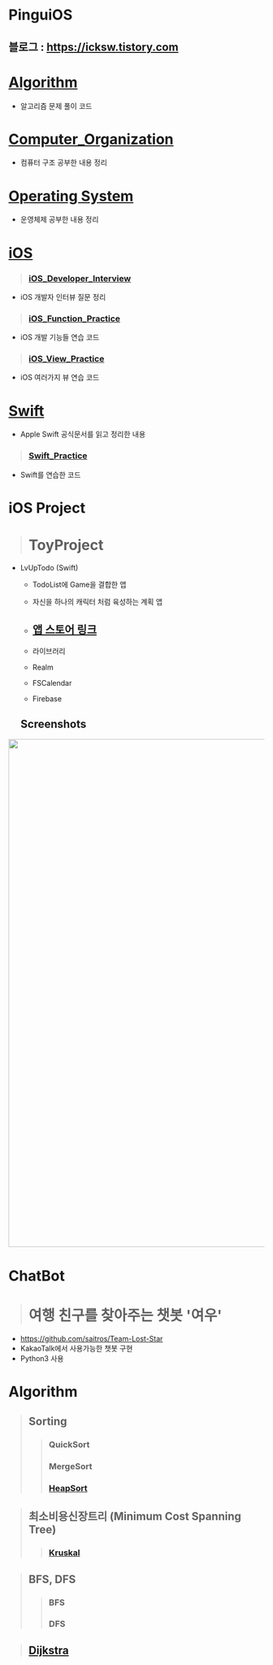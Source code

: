 # PinguiOS
## 블로그 : https://icksw.tistory.com

# [Algorithm](https://github.com/jaicoco/iOS_Study/tree/master/Algorithm)
 - 알고리즘 문제 풀이 코드

# [Computer_Organization](https://github.com/jaicoco/iOS_Study/tree/master/Computer_Organization)
 - 컴퓨터 구조 공부한 내용 정리
 
# [Operating System](https://github.com/jaicoco/iOS_Study/tree/master/Operating_System)
 - 운영체제 공부한 내용 정리

# [iOS](https://github.com/jaicoco/iOS_Study/tree/master/iOS)
 > ### [iOS_Developer_Interview](https://github.com/jaicoco/iOS_Study/tree/master/iOS/iOS_Developer_Interview)
  - iOS 개발자 인터뷰 질문 정리
 > ### [iOS_Function_Practice](https://github.com/jaicoco/iOS_Study/tree/master/iOS/iOS_Funtion_Practice)
  - iOS 개발 기능들 연습 코드
 > ### [iOS_View_Practice](https://github.com/jaicoco/iOS_Study/tree/master/iOS/iOS_View_Practice)
  - iOS 여러가지 뷰 연습 코드
  
# [Swift](https://github.com/jaicoco/iOS_Study/tree/master/Swift)
 - Apple Swift 공식문서를 읽고 정리한 내용
 > ### [Swift_Practice](https://github.com/jaicoco/iOS_Study/tree/master/Swift/Swift_Practice)
  - Swift를 연습한 코드

# iOS Project
> # ToyProject
 - LvUpTodo (Swift)
   - TodoList에 Game을 결합한 앱
   - 자신을 하나의 캐릭터 처럼 육성하는 계획 앱
   - ## [앱 스토어 링크](https://apps.apple.com/kr/app/lvup-todo-레벨을-올리는-todo-list/id1537835629)
   
   - 라이브러리
    - Realm
    - FSCalendar
    - Firebase
   
   Screenshots
   -----------
  <div>
 <img width = "1000" src="https://user-images.githubusercontent.com/43135067/97694374-cd5a1d00-1ae5-11eb-81dd-81d4bf567116.png">
 </div>
 

# ChatBot
> # 여행 친구를 찾아주는 챗봇 '여우'
 - https://github.com/saitros/Team-Lost-Star
  - KakaoTalk에서 사용가능한 챗봇 구현
  - Python3 사용

# Algorithm
> ## Sorting
>> ### QuickSort
>> ### MergeSort
>> ### [HeapSort](https://icksw.tistory.com/91?category=885659)

> ## 최소비용신장트리 (Minimum Cost Spanning Tree)
>> ### [Kruskal](https://icksw.tistory.com/97?category=885659)

> ## BFS, DFS
>> ### BFS
>> ### DFS

> ## [Dijkstra](https://icksw.tistory.com/94?category=885659)

